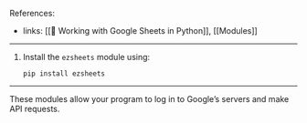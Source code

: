 References:
- links: [[🌳 Working with Google Sheets in Python]], [[Modules]]

---

1. Install the `ezsheets` module using:

	`pip install ezsheets`

---

These modules allow your program to log in to Google’s servers and make API requests. 